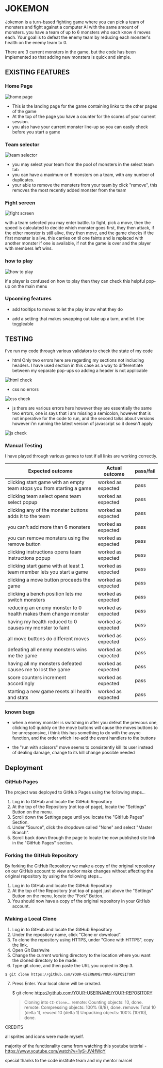 # JOKEMON
 
Jokemon is a turn-based fighting game where you can pick a team of monsters and fight against a computer AI with the same amount of monsters. you have a team of up to 6 monsters who each know 4 moves each. Your goal is to defeat the enemy team by reducing each monster's health on the enemy team to 0.
 
There are 3 current monsters in the game, but the code has been implemented so that adding new monsters is quick and simple.
 
## EXISTING FEATURES
 
### Home Page
 
![home page](assets\images\title-page.png)
 
- This is the landing page for the game containing links to the other pages of the game
- At the top of the page you have a counter for the scores of your current session.
- you also have your current monster line-up so you can easily check before you start a game
 
### Team selector
 
![team selector](/assets/images/team-select.png)
 
- you may select your team from the pool of monsters in the select team tab
- you can have a maximum or 6 monsters on a team, with any number of duplicates.
- your able to remove the monsters from your team by click "remove", this removes the most recently added monster from the team
 
### Fight screen
 
![fight screen](/assets\images\battle.png)
 
with a team selected you may enter battle. to fight, pick a move, then the speed is calculated
to decide which monster goes first, they then attack, if the other monster is still alive, they
then move, and the game checks if the first monster is alive, this carries on til one faints and
is replaced with another monster if one is available, if not the game is over and the player with
members left wins.
 
### how to play
 
![how to play](/assets\images\instructions.png)
 
if a player is confused on how to play then they can check this helpful pop-up on the main menu
 
### Upcoming features
 
- add tooltips to moves to let the play know what they do
 
- add a setting that makes swapping out take up a turn, and let it be toggleable
 
 
## TESTING
 
i've run my code through various validators to check the state of my code
 
- html
Only two errors here are regarding my sections not including headers. I have used section in this case as a way to differentiate between my separate pop-ups so adding a header is not applicable
 
![html check](assets\images\html-check.png)
 
- css
no errors
 
![css check](assets\images\ccs-check.png)
 
- js
there are various errors here however they are essentially the same two errors, one is says that i am missing a semicolon, however that is not imperative for the code to run, and the second talks about versions however i'm running the latest version of javascript so it doesn't apply
 
![js check](assets\images\js-check.png)
 
### Manual Testing
 
I have played through various games to test if all links are working correctly.
 
Expected outcome | Actual outcome | pass/fail
--- | --- | ---
clicking start game with an empty team stops you from starting a game | worked as expected | pass
clicking team select opens team select popup | worked as expected | pass
clicking any of the monster buttons adds it to the team | worked as expected | pass
you can't add more than 6 monsters | worked as expected | pass
you can remove monsters using the remove button | worked as expected | pass
clicking instructions opens team instructions popup | worked as expected | pass
clicking start game with at least 1 team member lets you start a game | worked as expected | pass
clicking a move button proceeds the game | worked as expected | pass
clicking a bench position lets me switch monsters | worked as expected | pass
reducing an enemy monster to 0 health makes them change monster | worked as expected | pass
having my health reduced to 0 causes my monster to faint | worked as expected | pass
all move buttons do different moves | worked as expected | pass
defeating all enemy monsters wins me the game | worked as expected | pass
having all my monsters defeated causes me to lost the game | worked as expected | pass
score counters increment accordingly | worked as expected | pass
starting a new game resets all health and stats | worked as expected | pass
 
### known bugs
 
 
- when a enemy monster is switching in after you defeat the previous one, clicking to0 quickly on the move buttons will cause the moves buttons to be unresponsive, i think this has something to do with the async function, and the order which i re-add the event handlers to the buttons
 
- the "run with scissors" move seems to consistently kill its user instead of dealing damage, change to its kill change possible needed
 
## Deployment
 
### GitHub Pages
 
The project was deployed to GitHub Pages using the following steps...
 
1. Log in to GitHub and locate the GitHub Repository
2. At the top of the Repository (not top of page), locate the "Settings" Button on the menu.
3. Scroll down the Settings page until you locate the "GitHub Pages" Section.
4. Under "Source", click the dropdown called "None" and select "Master Branch".
5. Scroll back down through the page to locate the now published site link in the "GitHub Pages" section.
 
### Forking the GitHub Repository
 
By forking the GitHub Repository we make a copy of the original repository on our GitHub account to view and/or make changes without affecting the original repository by using the following steps...
 
1. Log in to GitHub and locate the GitHub Repository
2. At the top of the Repository (not top of page) just above the "Settings" Button on the menu, locate the "Fork" Button.
3. You should now have a copy of the original repository in your GitHub account.
 
### Making a Local Clone
 
1.    Log in to GitHub and locate the GitHub Repository
2.    Under the repository name, click "Clone or download".
3.    To clone the repository using HTTPS, under "Clone with HTTPS", copy the link.
4.    Open Git Bashwire
5.    Change the current working directory to the location where you want the cloned directory to be made.
6.    Type git clone, and then paste the URL you copied in Step 3.
 
    $ git clone https://github.com/YOUR-USERNAME/YOUR-REPOSITORY
 
7. Press Enter. Your local clone will be created.
 
    $ git clone https://github.com/YOUR-USERNAME/YOUR-REPOSITORY
    > Cloning into `CI-Clone`...
    > remote: Counting objects: 10, done.
    > remote: Compressing objects: 100% (8/8), done.
    > remove: Total 10 (delta 1), reused 10 (delta 1)
    > Unpacking objects: 100% (10/10), done.
 
CREDITS
 
all sprites and icons were made myself.
 
majority of the functionality came from watching this youtube tutorial - https://www.youtube.com/watch?v=1yS-JV4fWqY
 
special thanks to the code institute team and my mentor marcel
 
 
